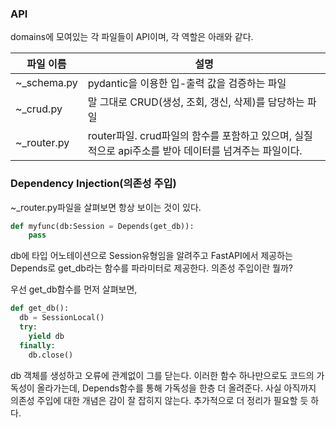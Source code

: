 ### API  
domains에 모여있는 각 파일들이 API이며, 각 역할은 아래와 같다.  

|파일 이름|설명|
|---|---|
|~_schema.py|pydantic을 이용한 입-출력 값을 검증하는 파일|
|~_crud.py|말 그대로 CRUD(생성, 조회, 갱신, 삭제)를 담당하는 파일|
|~_router.py|router파일. crud파일의 함수를 포함하고 있으며, 실질적으로 api주소를 받아 데이터를 넘겨주는 파일이다.|  

### Dependency Injection(의존성 주입)
~_router.py파일을 살펴보면 항상 보이는 것이 있다.  
```py
def myfunc(db:Session = Depends(get_db)):
    pass
```  
db에 타입 어노테이션으로 Session유형임을 알려주고 FastAPI에서 제공하는 Depends로 get_db라는 함수를 파라미터로 제공한다. 의존성 주입이란 뭘까?  

우선 get_db함수를 먼저 살펴보면,
```py
def get_db():
  db = SessionLocal()
  try:
    yield db
  finally:
    db.close()
```  
db 객체를 생성하고 오류에 관계없이 그를 닫는다. 이러한 함수 하나만으로도 코드의 가독성이 올라가는데, Depends함수를 통해 가독성을 한층 더 올려준다. 사실 아직까지 의존성 주입에 대한 개념은 감이 잘 잡히지 않는다. 추가적으로 더 정리가 필요할 듯 하다.

